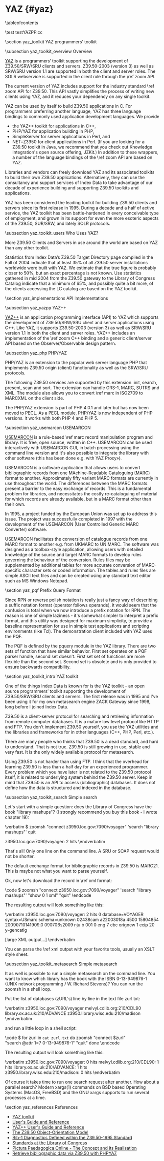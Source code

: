 YAZ    {#yaz}
===

\tableofcontents

\test testYAZPP.cc

\section yaz_toolkit YAZ programmers’ toolkit

\subsection yaz_toolkit_overview Overview

[YAZ](http://www.indexdata.com/yaz) is a programmers’ toolkit supporting the
development of Z39.50/SRW/SRU clients and servers. Z39.50-2003 (version 3) as
well as SRW/SRU version 1.1 are supported in both the client and server roles.
The SOLR webservice is supported in the client role through the \ref zoom API.

The current version of YAZ includes support for the industry standard \ref zoom API
for Z39.50. This API vastly simplifies the process of writing new clients using
YAZ, and it reduces your dependency on any single toolkit.

YAZ can be used by itself to build Z39.50 applications in C. For programmers
preferring another language, YAZ has three language bindings to commonly used
application development languages. We provide
 - the YAZ++ toolkit for applications in C++,
 - PHP/YAZ for application building in PHP,
 - SimpleServer for server applications in Perl, and
 - NET::Z3950 for client applications in Perl.
(If you are looking for a Z39.50 toolkit in Java, we recommend that you check
out Knowledge Integration's open source offering, JZKit.) In addition to these
wrappers, a number of the language bindings of the \ref zoom API are based on YAZ.

Libraries and vendors can freely download YAZ and its associated toolkits to
build their own Z39.50 applications. Alternatively, they can use the consultancy
and support services of Index Data to take advantage of our decade of experience
building and supporting Z39.50 toolkits and applications.

YAZ has been considered the leading toolkit for building Z39.50 clients and
servers since its first release in 1995. During a decade and a half of active
service, the YAZ toolkit has been battle-hardened in every conceivable type of
employment, and grown in its support for even the more esoteric aspects of the
Z39.50, SUR/SRW, and lately SOLR protocols.

\subsection yaz_toolkit_users Who Uses YAZ?

More Z39.50 Clients and Servers in use around the world are based on YAZ than
any other toolkit.

Statistics from Index Data’s Z39.50 Target Directory page compiled in the Fall
of 2004 indicate that at least 35% of all Z39.50 server installations worldwide
were built with YAZ. We estimate that the true figure is probably closer to 50%,
but an exact percentage is not known. Use statistics gathered in mid 2004 from
the Z39.50 gateway to the Library of Congress Catalog indicate that a minimum of
65%, and possibly quite a bit more, of the clients accessing the LC catalog are
based on the YAZ toolkit.

\section yaz_implementations API Implementations

\subsection yaz_yazpp YAZ++

[YAZ++](http://www.indexdata.com/yazpp) is an application programming interface (API) to YAZ which supports the development of Z39.50/SRW/SRU client and server applications using C++. Like YAZ, it supports Z39.50-2003 (version 3) as well as SRW/SRU version 1.1 in both the client and server roles. YAZ++ includes an implementation of the \ref zoom C++ binding and a generic client/server API based on the Observer/Observable design pattern.

\subsection yaz_php PHP/YAZ

PHP/YAZ is an extension to the popular web server language PHP that implements Z39.50 origin (client) functionality as well as the SRW/SRU protocols.

The following Z39.50 services are supported by this extension: init, search, present, scan and sort. The extension can handle GRS-1, MARC, SUTRS and XML. The module also allows you to convert \ref marc in ISO2709 to MARCXML on the client side.

The PHP/YAZ extension is part of PHP 4.0.1 and later but has now been moved to PECL. As a PECL module, PHP/YAZ is now independent of PHP versions. It works with both PHP 4 and PHP 5.

\subsection yaz_usemarcon USEMARCON

[USEMARCON](http://www.nationallibrary.fi/libraries/format/usemarcon.html) is a rule-based \ref marc record manipulation program and library. It is free, open source, written in C++. USEMARCON can be used interactively with USEMARCON GUI, in batch processing using the command line version and it's also possible to integrate the library with other software (this has been done e.g. with YAZ Proxy»).

USEMARCON is a software application that allows users to convert bibliographic records from one MAchine-Readable Cataloguing (MARC) format to another. Approximately fifty variant MARC formats are currently in use throughout the world. The differences between the MARC formats present a barrier to the easy exchange of records. This is a fundamental problem for libraries, and necessitates the costly re-cataloguing of material for which records are already available, but in a MARC format other than their own.

In 1995, a project funded by the European Union was set up to address this issue. The project was successfully completed in 1997 with the development of the USEMARCON (User Controlled Generic MARC Converter) software.

USEMARCON facilitates the conversion of catalogue records from one MARC format to another e.g. from UKMARC to UNIMARC. The software was designed as a toolbox-style application, allowing users with detailed knowledge of the source and target MARC formats to develop rules governing the behaviour of the conversion. Rules files may be supplemented by additional tables for more accurate conversion of MARC-specific character sets or coded information. The tables and rules files are simple ASCII text files and can be created using any standard text editor such as MS Windows Notepad.

\section yaz_pqf Prefix Query Format

Since RPN or reverse polish notation is really just a fancy way of describing a suffix notation format (operator follows operands), it would seem that the confusion is total when we now introduce a prefix notation for RPN. The reason is one of simple laziness - it's somewhat simpler to interpret a prefix format, and this utility was designed for maximum simplicity, to provide a baseline representation for use in simple test applications and scripting environments (like Tcl). The demonstration client included with YAZ uses the PQF.

The PQF is defined by the pquery module in the YAZ library. There are two sets of function that have similar behavior. First set operates on a PQF parser handle, second set doesn't. First set set of functions are more flexible than the second set. Second set is obsolete and is only provided to ensure backwards compatibility. 

\section yaz_toolkit_intro YAZ toolkit

One of the things Index Data is known for is the YAZ toolkit - an open source
programmers’ toolkit supporting the development of Z39.50/SRW/SRU clients and
servers. The first release was in 1995 and I've been using it for my own
metasearch engine ZACK Gateway since 1998, long before I joined Index Data.

Z39.50 is a client-server protocol for searching and retrieving information from
remote computer databases. It is a mature low level protocol like HTTP and FTP.
You don't implement Z39.50 yourself, you use the YAZ utilities and the libraries
and frameworks for in other languages (C++, PHP, Perl, etc.).

There are many people who thinks that Z39.50 is a dead standard, and hard to
understand. That is not true. Z39.50 is still growing in use, stable and very
fast. It is the only widely available protocol for metasearch.

Using Z39.50 is not harder than using FTP. I think that the overhead for learning Z39.50 is less than a half day for an experienced programmer. Every problem which you have later is not related to the Z39.50 protocol itself, it is related to underlying system behind the Z39.50 server. Keep in mind that Z39.50 is an API to access (bibliographic) databases. It does not define how the data is structured and indexed in the database.

\subsection yaz_toolkit_search Simple search

Let's start with a simple question: does the Library of Congress have the book "library mashups"? (I strongly recommend you buy this book - I wrote chapter 19):

\verbatim
$ zoomsh "connect z3950.loc.gov:7090/voyager" 'search "library mashups"' quit

z3950.loc.gov:7090/voyager: 2 hits
\endverbatim

That's all! Only one line on the command line. A SRU or SOAP request would not
be shorter.

The default exchange format for bibliographic records in Z39.50 is MARC21. This
is maybe not what you want to parse yourself.

Ok, now let's download the record in \ref xml format:

\code
$ zoomsh "connect z3950.loc.gov:7090/voyager" 'search "library mashups"' "show 0 1 xml" "quit"
\endcode

The resulting output will look something like this:

\verbatim
z3950.loc.gov:7090/voyager: 2 hits
0 database=VOYAGER syntax=USmarc schema=unknown
<record xmlns="http://www.loc.gov/MARC21/slim">
 <leader>02438cam a22003018a 4500</leader>
 <controlfield tag="001">15804854</controlfield>
 <controlfield tag="005">20090710141909.0</controlfield>
 <controlfield tag="008">090706s2009 nju b 001 0 eng </controlfield>
 <datafield tag="906" ind1=" " ind2=" ">
 <subfield code="a">7</subfield>
 <subfield code="b">cbc</subfield>
 <subfield code="c">orignew</subfield>
 <subfield code="d">1</subfield>
 <subfield code="e">ecip</subfield>
 <subfield code="f">20</subfield>
 <subfield code="g">y-gencatlg</subfield>
 </datafield>

[large XML output...]
</record>
\endverbatim

You can parse the \ref xml output with your favorite tools, usually an XSLT style sheet.

\subsection yaz_toolkit_metasearch Simple metasearch

It as well is possible to run a simple metasearch on the command line. You want
to know which library has the book with the ISBN 0-13-949876-1 (UNIX network
programming / W. Richard Stevens)? You can run the zoomsh in a shell loop.

Put the list of databases (zURL's) line by line in the text file zurl.txt:

\verbatim
z3950.loc.gov:7090/voyager
melvyl.cdlib.org:210/CDL90
library.ox.ac.uk:210/ADVANCE
z3950.library.wisc.edu:210/madison
\endverbatim

and run a little loop in a shell script:

\code
$ for zurl in `cat zurl.txt`
do
 zoomsh "connect $zurl" \
 "search @attr 1=7 0-13-949876-1" "quit"
done
\endcode

The resulting output will look something like this:

\verbatim
z3950.loc.gov:7090/voyager: 0 hits
melvyl.cdlib.org:210/CDL90: 1 hits
library.ox.ac.uk:210/ADVANCE: 1 hits
z3950.library.wisc.edu:210/madison: 0 hits
\endverbatim

Of course it takes time to run one search request after another. How about a parallel search? Modern xargs(1) commands on BSD based Operating Systems (MacOS, FreeBSD) and the GNU xargs supports to run several processes at a time.

\section yaz_references References

 - [YAZ toolkit](http://www.indexdata.com/yaz)
 - [User's Guide and Reference](http://www.indexdata.com/yaz/doc)
 - [YAZ++ User's Guide and Reference](http://www.indexdata.com/yazpp/doc/index.html)
 - [The Z39.50 Object-Orientation Model](http://zoom.z3950.org/api/zoom-current.html)
 - [Bib-1 Diagnostics Defined within the Z39.50-1995 Standard](http://www.loc.gov/z3950/agency/defns/bib1diag.html)
 - [Standards at the Library of Congress](http://www.loc.gov/standards)
 - [Pictura Paedagogica Online - The Concept and its Realisation](http://bbf.dipf.de/virtuellesbildarchiv/projektbeschreibung_e.html)
 - [Retrieve bibliographic data via Z39.50 with PHPYAZ](http://blog.peschla.net/2011/12/bibliographic-data-via-z3950-and-phpyaz)

